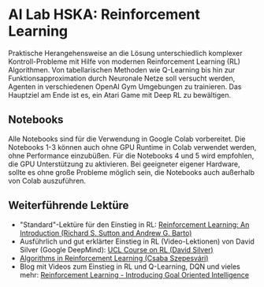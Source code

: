 # AI Lab HSKA: Reinforcement Learning

Praktische Herangehensweise an die Lösung unterschiedlich komplexer Kontroll-Probleme mit Hilfe von modernen Reinforcement Learning (RL) Algorithmen. Von tabellarischen Methoden wie Q-Learning bis hin zur Funktionsapproximation durch Neuronale Netze soll versucht werden, Agenten in verschiedenen OpenAI Gym Umgebungen zu trainieren. Das Hauptziel am Ende ist es, ein Atari Game mit Deep RL zu bewältigen.

## Notebooks

Alle Notebooks sind für die Verwendung in Google Colab vorbereitet. Die Notebooks 1-3 können auch ohne GPU Runtime in Colab verwendet werden, ohne Performance einzubüßen. Für die Notebooks 4 und 5 wird empfohlen, die GPU Unterstützung zu aktivieren. Bei geeigneter eigener Hardware, sollte es ohne große Probleme möglich sein, die Notebooks auch außerhalb von Colab auszuführen.

## Weiterführende Lektüre

- "Standard"-Lektüre für den Einstieg in RL: [Reinforcement Learning: An Introduction (Richard S. Sutton and Andrew G. Barto)](http://incompleteideas.net/book/RLbook2018.pdf)
- Ausführlich und gut erklärter Einstieg in RL (Video-Lektionen) von David Silver (Google DeepMind): [UCL Course on RL (David Silver)](http://www0.cs.ucl.ac.uk/staff/D.Silver/web/Teaching.html)
- [Algorithms in Reinforcement Learning (Csaba Szepesvári)](https://sites.ualberta.ca/~szepesva/papers/RLAlgsInMDPs.pdf)
- Blog mit Videos zum Einstieg in RL und Q-Learning, DQN und vieles mehr: [Reinforcement Learning - Introducing Goal Oriented Intelligence](https://deeplizard.com/learn/video/nyjbcRQ-uQ8)